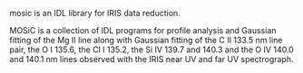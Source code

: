 
mosic is an IDL library for IRIS data reduction.



MOSiC is a collection of IDL programs for profile analysis and Gaussian fitting of the Mg II line
along with Gaussian fitting of the C II 133.5 nm line pair, the O I 135.6, the Cl I 135.2, the
Si IV 139.7 and 140.3 and the O IV 140.0 and 140.1 nm lines observed with the IRIS near UV and
far UV spectrograph.

